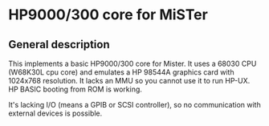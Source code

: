 # HP9000/300 core for MiSTer

## General description

This implements a basic HP9000/300 core for Mister. It uses a 68030 CPU (W68K30L cpu core) and emulates a HP 98544A graphics card with 1024x768 resolution. It lacks
an MMU so you cannot use it to run HP-UX. HP BASIC booting from ROM is working.

It's lacking I/O (means a GPIB or SCSI controller), so no communication with external devices is possible.

